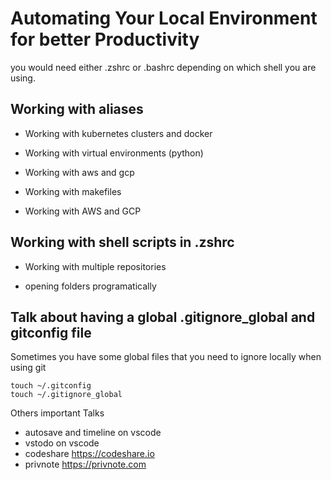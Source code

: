 # Automating Your Local Environment for better Productivity

you would need either .zshrc or .bashrc depending on which shell you are using.

## Working with aliases

- Working with kubernetes clusters and docker

- Working with virtual environments (python)

- Working with aws and gcp

- Working with makefiles

- Working with AWS and GCP

## Working with shell scripts in .zshrc

- Working with multiple repositories

- opening folders programatically

## Talk about having a global .gitignore_global and gitconfig file

Sometimes you have some global files that you need to ignore locally when using git

```
touch ~/.gitconfig
touch ~/.gitignore_global
```

Others important Talks

- autosave and timeline on vscode
- vstodo on vscode
- codeshare https://codeshare.io
- privnote https://privnote.com
